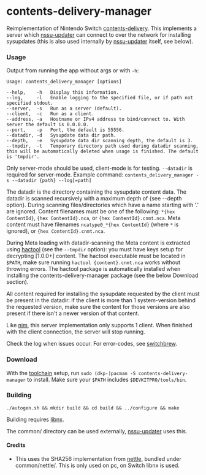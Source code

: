 # contents-delivery-manager
Reimplementation of Nintendo Switch [contents-delivery](https://switchbrew.org/wiki/NIM_services#Contents_Delivery). This implements a server which [nssu-updater](https://github.com/switchbrew/nssu-updater) can connect to over the network for installing sysupdates (this is also used internally by [nssu-updater](https://github.com/switchbrew/nssu-updater) itself, see below).

### Usage
Output from running the app without args or with `-h`:

```
Usage: contents_delivery_manager [options]

--help,    -h   Display this information.
--log,     -l   Enable logging to the specified file, or if path not specified stdout.
--server,  -s   Run as a server (default).
--client,  -c   Run as a client.
--address, -a   Hostname or IPv4 address to bind/connect to. With server the default is 0.0.0.0.
--port,    -p   Port, the default is 55556.
--datadir, -d   Sysupdate data dir path.
--depth,   -e   Sysupdate data dir scanning depth, the default is 3.
--tmpdir,  -t   Temporary directory path used during datadir scanning, this will be automatically deleted when usage is finished. The default is 'tmpdir'.
```

Only server-mode should be used, client-mode is for testing. `--datadir` is required for server-mode. Example command: `contents_delivery_manager -s --datadir {path} --log[=path]`

The datadir is the directory containing the sysupdate content data. The datadir is scanned recursively with a maximum depth of {see --depth option}. During scanning files/directories which have a name starting with '.' are ignored. Content filenames must be one of the following: `*{hex ContentId}`, `{hex ContentId}.nca`, or `{hex ContentId}.cnmt.nca`. Meta content must have filenames `ncatype0_*{hex ContentId}` (where `*` is ignored), or `{hex ContentId}.cnmt.nca`.

During Meta loading with datadir-scanning the Meta content is extracted using [hactool](https://github.com/SciresM/hactool) (see the `--tmpdir` option): you must have keys setup for decrypting [1.0.0+] content. The hactool executable must be located in `$PATH`, make sure running `hactool {content}.cnmt.nca` works without throwing errors. The hactool package is automatically installed when installing the contents-delivery-manager package (see the below Download section).

All content required for installing the sysupdate requested by the client must be present in the datadir: if the client is more than 1 system-version behind the requested version, make sure the content for those versions are also present if there isn't a newer version of that content.

Like [nim](https://switchbrew.org/wiki/NIM_services#Contents_Delivery), this server implementation only supports 1 client. When finished with the client connection, the server will stop running.

Check the log when issues occur. For error-codes, see [switchbrew](https://switchbrew.org/wiki/Error_codes).

### Download
With the [toolchain](https://devkitpro.org/wiki/Getting_Started) setup, run `sudo (dkp-)pacman -S contents-delivery-manager` to install. Make sure your `$PATH` includes `$DEVKITPRO/tools/bin`.

### Building
`./autogen.sh && mkdir build && cd build && ../configure && make`

Building requires [libnx](https://switchbrew.org/wiki/Setting_up_Development_Environment).

The common/ directory can be used externally, [nssu-updater](https://github.com/switchbrew/nssu-updater) uses this.

#### Credits

* This uses the SHA256 implementation from [nettle](https://git.lysator.liu.se/nettle/nettle), bundled under common/nettle/. This is only used on pc, on Switch libnx is used.

